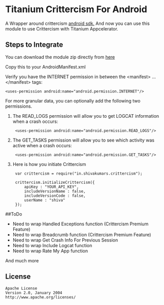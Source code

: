 # Titanium Crittercism For Android

A Wrapper around crittercism [android sdk.](https://app.crittercism.com/downloads/download/crittercism_v3_2_0_sdkonly.jar) And now you can use this module to use Crittercism with Titanium Appcelerator.

## Steps to Integrate

You can download the module zip directly from [here](http://bit.ly/1eSsTTp)

Copy this to your AndroidManifest.xml

Verify you have the INTERNET permission in between the &lt;manifest&gt; ... &lt;/manifest&gt; tags:

    <uses-permission android:name="android.permission.INTERNET"/>

For more granular data, you can optionally add the following two permissions.

1. The READ_LOGS permission will allow you to get LOGCAT information when a crash occurs:

        <uses-permission android:name="android.permission.READ_LOGS"/>
     
2. The GET_TASKS permission will allow you to see which activity was active when a crash occurs:

        <uses-permission android:name="android.permission.GET_TASKS"/>

2. Here is how you initiate Crittercism

        var crittercism = require("in.shivakumars.crittercism");
        
        crittercism.initializeCrittercism({
            apiKey : "YOUR_API_KEY",
            includeVersionName : false,
	        includeVersionCode : false,
	        userName : "shiva"
        });

##ToDo
- Need to wrap Handled Exceptions function (Crittercism Premium Feature)
- Need to wrap Breadcrumb function (Crittercism Premium Feature)
- Need to wrap Get Crash Info For Previous Session
- Need to wrap Include Logcat function
- Need to wrap Rate My App function

And much more

## License

    Apache License
    Version 2.0, January 2004
    http://www.apache.org/licenses/